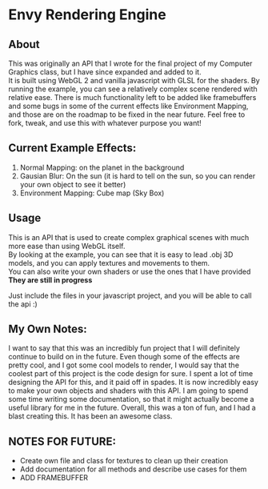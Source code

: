 # Envy Rendering Engine

## About
This was originally an API that I wrote for the final project of my Computer Graphics class, but I have since expanded and added to it.  
It is built using WebGL 2 and vanilla javascript with GLSL for the shaders. By running the example, you can see a relatively complex scene rendered with relative ease.
There is much functionality left to be added like framebuffers and some bugs in some of the current effects like Environment Mapping, and those are on the roadmap to be fixed in the near future.
Feel free to fork, tweak, and use this with whatever purpose you want!

## Current Example Effects:
1. Normal Mapping: on the planet in the background
2. Gausian Blur: On the sun (it is hard to tell on the sun, so you can render your own object to see it better)
3. Environment Mapping: Cube map (Sky Box)

## Usage
This is an API that is used to create complex graphical scenes with much more ease than using WebGL itself.  
By looking at the example, you can see that it is easy to lead .obj 3D models, and you can apply textures and movements to them.  
You can also write your own shaders or use the ones that I have provided **They are still in progress**

Just include the files in your javascript project, and you will be able to call the api :)

## My Own Notes:
I want to say that this was an incredibly fun project that I will definitely continue to build on in the future.
Even though some of the effects are pretty cool, and I got some cool models to render, I would say that the coolest part of this project is the code design for sure.
I spent a lot of time designing the API for this, and it paid off in spades. It is now incredibly easy to make your own objects and shaders with this API.
I am going to spend some time writing some documentation, so that it might actually become a useful library for me in the future.
Overall, this was a ton of fun, and I had a blast creating this.
It has been an awesome class.

## NOTES FOR FUTURE:
* Create own file and class for textures to clean up their creation
* Add documentation for all methods and describe use cases for them
* ADD FRAMEBUFFER
